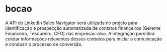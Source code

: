 # bocao
A API do LinkedIn Sales Navigator será utilizada no projeto para identificação e prospecção automatizada de contatos financeiros (Gerente Financeiro, Tesoureiro, CFO) das empresas-alvo. A integração permitirá coletar informações relevantes desses contatos para iniciar a comunicação e conduzir o processo de conversão.
